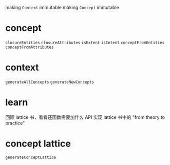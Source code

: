 making `Context` immutable
making `Concept` immutable

# concept

`closureEntities`
`closureAttributes`
`isExtent`
`isIntent`
`conceptFromEntities`
`conceptFromAttributes`

# context

`generateAllConcepts`
`generateNewConcepts`

# learn

回顾 lattice 书，看看还函数需要加什么 API
实现 lattice 书中的 "from theory to practice"

# concept lattice

`generateConceptLattice`
